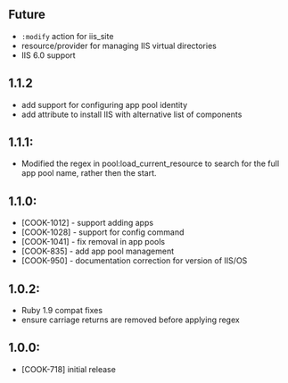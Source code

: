 ## Future

* `:modify` action for iis_site
* resource/provider for managing IIS virtual directories
* IIS 6.0 support

## 1.1.2

* add support for configuring app pool identity
* add attribute to install IIS with alternative list of components

## 1.1.1:

* Modified the regex in pool:load_current_resource to search for the full app pool name, rather then the start.

## 1.1.0:

* [COOK-1012] - support adding apps
* [COOK-1028] - support for config command
* [COOK-1041] - fix removal in app pools
* [COOK-835] - add app pool management
* [COOK-950] - documentation correction for version of IIS/OS

## 1.0.2:

* Ruby 1.9 compat fixes
* ensure carriage returns are removed before applying regex

## 1.0.0:

* [COOK-718] initial release
